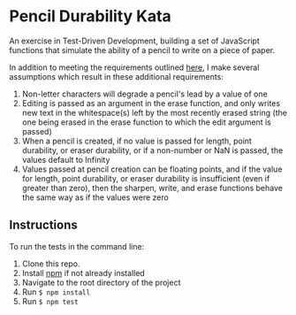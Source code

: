 # Pencil Durability Kata
An exercise in Test-Driven Development, building a set of JavaScript functions that simulate the ability of a pencil to write on a piece of paper.

In addition to meeting the requirements outlined [here](https://github.com/PillarTechnology/kata-pencil-durability), I make several assumptions which result in these additional requirements:
1. Non-letter characters will degrade a pencil's lead by a value of one
2. Editing is passed as an argument in the erase function, and only writes new text in the whitespace(s) left by the most recently erased string (the one being erased in the erase function to which the edit argument is passed)
3. When a pencil is created, if no value is passed for length, point durability, or eraser durability, or if a non-number or NaN is passed, the values default to Infinity
4. Values passed at pencil creation can be floating points, and if the value for length, point durability, or eraser durability is insufficient (even if greater than zero), then the sharpen, write, and erase functions behave the same way as if the values were zero

## Instructions
To run the tests in the command line:
1. Clone this repo.
2. Install [npm](https://nodejs.org/en/) if not already installed
3. Navigate to the root directory of the project
4. Run ```$ npm install```
5. Run ```$ npm test```